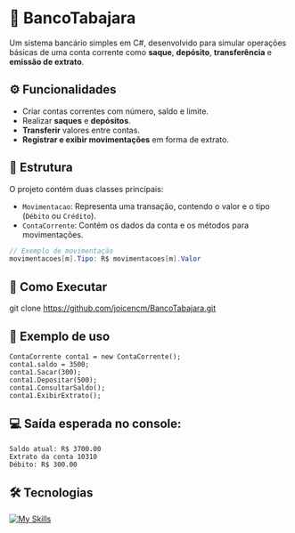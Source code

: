 ﻿# 🏦 BancoTabajara

Um sistema bancário simples em C#, desenvolvido para simular operações básicas de uma conta corrente como **saque**, **depósito**, **transferência** e **emissão de extrato**.

## ⚙️ Funcionalidades

- Criar contas correntes com número, saldo e limite.
- Realizar **saques** e **depósitos**.
- **Transferir** valores entre contas.
- **Registrar e exibir movimentações** em forma de extrato.

## 🧱  Estrutura

O projeto contém duas classes principais:

- `Movimentacao`: Representa uma transação, contendo o valor e o tipo (`Débito` ou `Crédito`).
- `ContaCorrente`: Contém os dados da conta e os métodos para movimentações.

```csharp
// Exemplo de movimentação
movimentacoes[m].Tipo: R$ movimentacoes[m].Valor
```

## 🚀 Como Executar
git clone https://github.com/joicencm/BancoTabajara.git

## 🧪 Exemplo de uso
```cshar
ContaCorrente conta1 = new ContaCorrente();
conta1.saldo = 3500;
conta1.Sacar(300);
conta1.Depositar(500);
conta1.ConsultarSaldo();
conta1.ExibirExtrato();
```

## 💻 Saída esperada no console:
```cshar
Saldo atual: R$ 3700.00
Extrato da conta 10310
Débito: R$ 300.00
```

## 🛠️  Tecnologias
[![My Skills](https://skillicons.dev/icons?i=visualstudio,cs,dotnet,git,github)](https://skillicons.dev)